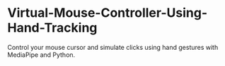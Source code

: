 # Virtual-Mouse-Controller-Using-Hand-Tracking
Control your mouse cursor and simulate clicks using hand gestures with MediaPipe and Python.
